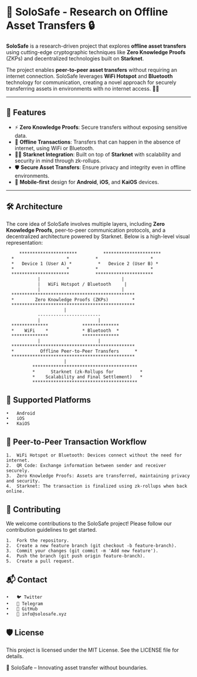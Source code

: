 # 🚀 SoloSafe - Research on Offline Asset Transfers 🔒

**SoloSafe** is a research-driven project that explores **offline asset transfers** using cutting-edge cryptographic techniques like **Zero Knowledge Proofs** (ZKPs) and decentralized technologies built on **Starknet**.

The project enables **peer-to-peer asset transfers** without requiring an internet connection. SoloSafe leverages **WiFi Hotspot** and **Bluetooth** technology for communication, creating a novel approach for securely transferring assets in environments with no internet access. 🔗📶

---

## 🌟 Features

- ⚡ **Zero Knowledge Proofs**: Secure transfers without exposing sensitive data.
- 📡 **Offline Transactions**: Transfers that can happen in the absence of internet, using WiFi or Bluetooth.
- 🧑‍💻 **Starknet Integration**: Built on top of **Starknet** with scalability and security in mind through zk-rollups.
- 🛡️ **Secure Asset Transfers**: Ensure privacy and integrity even in offline environments.
- 📱 **Mobile-first** design for **Android**, **iOS**, and **KaiOS** devices.

---

## 🛠️ Architecture

The core idea of SoloSafe involves multiple layers, including **Zero Knowledge Proofs**, peer-to-peer communication protocols, and a decentralized architecture powered by Starknet. Below is a high-level visual representation:

```
     **********************          **********************  
  *                    *          *                    *  
  *   Device 1 (User A) *          *   Device 2 (User B) *  
  *                    *          *                    *  
  **********************          **********************  
            |                               |  
            |   WiFi Hotspot / Bluetooth     |  
            |                               |  
  ***********************************************  
  *        Zero Knowledge Proofs (ZKPs)         *  
  ***********************************************  
                      |   
            ------------------------  
            |                      |  
  **************             **************  
  *    WiFi    *             * Bluetooth  *  
  **************             **************  
            |                      |  
  ***********************************************  
  *          Offline Peer-to-Peer Transfers      *  
  ***********************************************  
                      |  
          ****************************************  
          *      Starknet (zk-Rollups for          *  
          *    Scalability and Final Settlement)   *  
          ****************************************   

```
## 📱 Supported Platforms

	•	Android
	•	iOS
	•	KaiOS

## 📡 Peer-to-Peer Transaction Workflow

	1.	WiFi Hotspot or Bluetooth: Devices connect without the need for internet.
	2.	QR Code: Exchange information between sender and receiver securely.
	3.	Zero Knowledge Proofs: Assets are transferred, maintaining privacy and security.
	4.	Starknet: The transaction is finalized using zk-rollups when back online.

## 🤝 Contributing

We welcome contributions to the SoloSafe project! Please follow our contribution guidelines to get started.

	1.	Fork the repository.
	2.	Create a new feature branch (git checkout -b feature-branch).
	3.	Commit your changes (git commit -m 'Add new feature').
	4.	Push the branch (git push origin feature-branch).
	5.	Create a pull request.

## 📬 Contact

	•	🐦 Twitter
	•	💬 Telegram
	•	📂 GitHub
	•	📧 info@solosafe.xyz

## 🛡️ License

This project is licensed under the MIT License. See the LICENSE file for details.

🔐 SoloSafe – Innovating asset transfer without boundaries.
